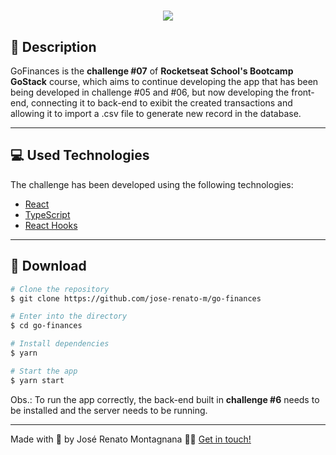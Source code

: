 <h1 align="center">
  <img src="https://ik.imagekit.io/dfw3q47dv0/react-logo-dark-theme_ieaUFH9dQ.png">
</h1>

## 📝 Description

GoFinances is the **challenge #07** of **Rocketseat School's Bootcamp GoStack** course, which aims to continue developing the app that has been being developed in challenge #05 and #06, but now developing the front-end, connecting it to back-end to exibit the created transactions and allowing it to import a .csv file to generate new record in the database.

---

## 💻 Used Technologies

The challenge has been developed using the following technologies:

- [React](https://pt-br.reactjs.org/)
- [TypeScript](https://www.typescriptlang.org/)
- [React Hooks](https://pt-br.reactjs.org/docs/hooks-intro.html)

---

## 📁 Download

```bash
# Clone the repository
$ git clone https://github.com/jose-renato-m/go-finances

# Enter into the directory
$ cd go-finances

# Install dependencies
$ yarn

# Start the app
$ yarn start
```
Obs.: To run the app correctly, the back-end built in **challenge #6** needs to be installed and the server needs to be running.

---

Made with 💙 by José Renato Montagnana 👋🏻 [Get in touch!](https://www.linkedin.com/in/joserenato-devfullstack/)
